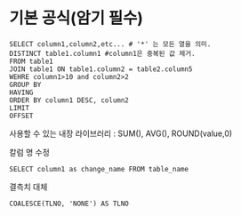 # 기본 공식(암기 필수)
~~~
SELECT column1,column2,etc... # '*' 는 모든 열을 의미.
DISTINCT table1.column1 #column1은 중복된 값 제거.
FROM table1
JOIN table1 ON table1.column2 = table2.column5
WEHRE column1>10 and column2>2
GROUP BY
HAVING
ORDER BY column1 DESC, column2
LIMIT
OFFSET
~~~



사용할 수 있는 내장 라이브러리 : SUM(), AVG(), ROUND(value,0)  

칼럼 명 수정
~~~
SELECT column1 as change_name FROM table_name
~~~

결측치 대체
~~~
COALESCE(TLNO, 'NONE') AS TLNO
~~~
